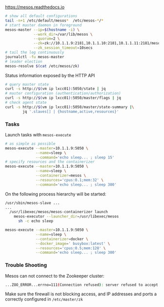 
<https://mesos.readthedocs.io>

```bash
# show all default configurations
tail -n+1 /etc/default/mesos*  /etc/mesos-*/*       
# start master daemon in foreground 
mesos-master --ip=$(hostname -i) \
             --work_dir=/var/lib/mesos \
             --quorum=2 \
             --zk=zk://10.1.1.9:2181,10.1.1.10:2181,10.1.1.11:2181/mesos \
             --zk_session_timeout=10secs
# tail the log continuously
journalctl -fu mesos-master
# leader election
mesos-resolve $(cat /etc/mesos/zk)
```

Status information exposed by the HTTP API

```bash
# query master state
curl -s http://$(vm ip lxcc01):5050/state | jq
# master configuration (authentication/authorization)
curl -s http://$(vm ip lxcc01):5050/master/flags | jq
# check agent state
curl -s http://$(vm ip lxcc01):5050/master/state-summary |\
        jq '.slaves[] | {hostname,active,resources}'
```

### Tasks

Launch tasks with `mesos-execute`

```bash
# as simple as possible
mesos-execute --master=10.1.1.9:5050 \
              --name=sleep \
              --command='echo sleep... ; sleep 15'
# specify resources and the containerizer
mesos-execute --master=10.1.1.9:5050 \
              --name=sleep \
              --containerizer=mesos \
              --resources='cpus:0.1;mem:32' \
              --command='echo sleep... ; sleep 300'
```

On the following process hierarchy will be started: 

```bash
/usr/sbin/mesos-slave ...
...
  /usr/libexec/mesos/mesos-containerizer launch
    mesos-executor --launcher_dir=/usr/libexec/mesos
      sh -c echo sleep
```

```bash
mesos-execute --master=10.1.1.9:5050 \
              --name=sleep \
              --containerizer=docker \
              --docker_image=' busybox:latest' \
              --resources='cpus:0.5;mem:128' \
              --command='echo sleep... ; sleep 300'
```


### Trouble Shooting

Mesos can not connect to the Zookeeper cluster:

```bash
...ZOO_ERROR...errno=111(Connection refused): server refused to accept the client
```

Make sure the firewall is not blocking access, and IP addresses and ports a correctly configured in `/etc/master/zk`

